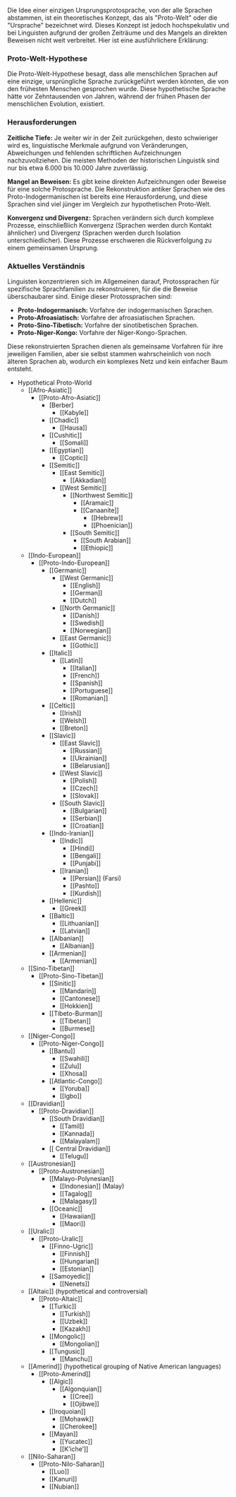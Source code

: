 Die Idee einer einzigen Ursprungsprotosprache, von der alle Sprachen abstammen, ist ein theoretisches Konzept, das als "Proto-Welt" oder die "Ursprache" bezeichnet wird. Dieses Konzept ist jedoch hochspekulativ und bei Linguisten aufgrund der großen Zeiträume und des Mangels an direkten Beweisen nicht weit verbreitet. Hier ist eine ausführlichere Erklärung:

### Proto-Welt-Hypothese

Die Proto-Welt-Hypothese besagt, dass alle menschlichen Sprachen auf eine einzige, ursprüngliche Sprache zurückgeführt werden könnten, die von den frühesten Menschen gesprochen wurde. Diese hypothetische Sprache hätte vor Zehntausenden von Jahren, während der frühen Phasen der menschlichen Evolution, existiert.

### Herausforderungen

**Zeitliche Tiefe:** Je weiter wir in der Zeit zurückgehen, desto schwieriger wird es, linguistische Merkmale aufgrund von Veränderungen, Abweichungen und fehlenden schriftlichen Aufzeichnungen nachzuvollziehen. Die meisten Methoden der historischen Linguistik sind nur bis etwa 6.000 bis 10.000 Jahre zuverlässig.

**Mangel an Beweisen:** Es gibt keine direkten Aufzeichnungen oder Beweise für eine solche Protosprache. Die Rekonstruktion antiker Sprachen wie des Proto-Indogermanischen ist bereits eine Herausforderung, und diese Sprachen sind viel jünger im Vergleich zur hypothetischen Proto-Welt.

**Konvergenz und Divergenz:** Sprachen verändern sich durch komplexe Prozesse, einschließlich Konvergenz (Sprachen werden durch Kontakt ähnlicher) und Divergenz (Sprachen werden durch Isolation unterschiedlicher). Diese Prozesse erschweren die Rückverfolgung zu einem gemeinsamen Ursprung.

### Aktuelles Verständnis

Linguisten konzentrieren sich im Allgemeinen darauf, Protossprachen für spezifische Sprachfamilien zu rekonstruieren, für die die Beweise überschaubarer sind. Einige dieser Protossprachen sind:

- **Proto-Indogermanisch:** Vorfahre der indogermanischen Sprachen.
- **Proto-Afroasiatisch:** Vorfahre der afroasiatischen Sprachen.
- **Proto-Sino-Tibetisch:** Vorfahre der sinotibetischen Sprachen.
- **Proto-Niger-Kongo:** Vorfahre der Niger-Kongo-Sprachen.

Diese rekonstruierten Sprachen dienen als gemeinsame Vorfahren für ihre jeweiligen Familien, aber sie selbst stammen wahrscheinlich von noch älteren Sprachen ab, wodurch ein komplexes Netz und kein einfacher Baum entsteht.


- Hypothetical Proto-World
    - [[Afro-Asiatic]]
        - [[Proto-Afro-Asiatic]]
            - [Berber]
                - [[Kabyle]]
            - [[Chadic]]
                - [[Hausa]]
            - [[Cushitic]]
                - [[Somali]]
            - [[Egyptian]]
                - [[Coptic]]
            - [[Semitic]]
                - [[East Semitic]]
                    - [[Akkadian]]
                - [[West Semitic]]
                    - [[Northwest Semitic]]
                        - [[Aramaic]]
                        - [[Canaanite]]
                            - [[Hebrew]]
                            - [[Phoenician]]
                    - [[South Semitic]]
                        - [[South Arabian]]
                        - [[Ethiopic]]
    - [[Indo-European]]
        - [[Proto-Indo-European]]
            - [[Germanic]]
                - [[West Germanic]]
                    - [[English]]
                    - [[German]]
                    - [[Dutch]]
                - [[North Germanic]]
                    - [[Danish]]
                    - [[Swedish]]
                    - [[Norwegian]]
                - [[East Germanic]]
                    - [[Gothic]]
            - [[Italic]]
                - [[Latin]]
                    - [[Italian]]
                    - [[French]]
                    - [[Spanish]]
                    - [[Portuguese]]
                    - [[Romanian]]
            - [[Celtic]]
                - [[Irish]]
                - [[Welsh]]
                - [[Breton]]
            - [[Slavic]]
                - [[East Slavic]]
                    - [[Russian]]
                    - [[Ukrainian]]
                    - [[Belarusian]]
                - [[West Slavic]]
                    - [[Polish]]
                    - [[Czech]]
                    - [[Slovak]]
                - [[South Slavic]]
                    - [[Bulgarian]]
                    - [[Serbian]]
                    - [[Croatian]]
            - [[Indo-Iranian]]
                - [[Indic]]
                    - [[Hindi]]
                    - [[Bengali]]
                    - [[Punjabi]]
                - [[Iranian]]
                    - [[Persian]] (Farsi)
                    - [[Pashto]]
                    - [[Kurdish]]
            - [[Hellenic]]
                - [[Greek]]
            - [[Baltic]]
                - [[Lithuanian]]
                - [[Latvian]]
            - [[Albanian]]
                - [[Albanian]]
            - [[Armenian]]
                - [[Armenian]]
    - [[Sino-Tibetan]]
        - [[Proto-Sino-Tibetan]]
            - [[Sinitic]]
                - [[Mandarin]]
                - [[Cantonese]]
                - [[Hokkien]]
            - [[Tibeto-Burman]]
                - [[Tibetan]]
                - [[Burmese]]
    - [[Niger-Congo]]
        - [[Proto-Niger-Congo]]
            - [[Bantu]]
                - [[Swahili]]
                - [[Zulu]]
                - [[Xhosa]]
            - [[Atlantic-Congo]]
                - [[Yoruba]]
                - [[Igbo]]
    - [[Dravidian]]
        - [[Proto-Dravidian]]
            - [[South Dravidian]]
                - [[Tamil]]
                - [[Kannada]]
                - [[Malayalam]]
            - [[ Central Dravidian]]
                - [[Telugu]]
    - [[Austronesian]]
        - [[Proto-Austronesian]]
            - [[Malayo-Polynesian]]
                - [[Indonesian]] (Malay)
                - [[Tagalog]]
                - [[Malagasy]]
            - [[Oceanic]]
                - [[Hawaiian]]
                - [[Maori]]
    - [[Uralic]]
        - [[Proto-Uralic]]
            - [[Finno-Ugric]]
                - [[Finnish]]
                - [[Hungarian]]
                - [[Estonian]]
            - [[Samoyedic]]
                - [[Nenets]]
    - [[Altaic]] (hypothetical and controversial)
        - [[Proto-Altaic]]
            - [[Turkic]]
                - [[Turkish]]
                - [[Uzbek]]
                - [[Kazakh]]
            - [[Mongolic]]
                - [[Mongolian]]
            - [[Tungusic]]
                - [[Manchu]]
    - [[Amerind]] (hypothetical grouping of Native American languages)
        - [[Proto-Amerind]]
            - [[Algic]]
                - [[Algonquian]]
                    - [[Cree]]
                    - [[Ojibwe]]
            - [[Iroquoian]]
                - [[Mohawk]]
                - [[Cherokee]]
            - [[Mayan]]
                - [[Yucatec]]
                - [[Kʼicheʼ]]
    - [[Nilo-Saharan]]
        - [[Proto-Nilo-Saharan]]
            - [[Luo]]
            - [[Kanuri]]
            - [[Nubian]]
